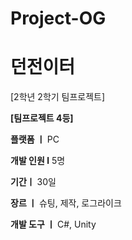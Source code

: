 # Project-OG
# 던전이터

[2학년 2학기 팀프로젝트]

**[팀프로젝트 4등]**  

**플랫폼 ㅣ** PC

**개발 인원 l** 5명

**기간ㅣ** 30일

**장르 ㅣ** 슈팅, 제작, 로그라이크

**개발 도구 ㅣ** C#, Unity

